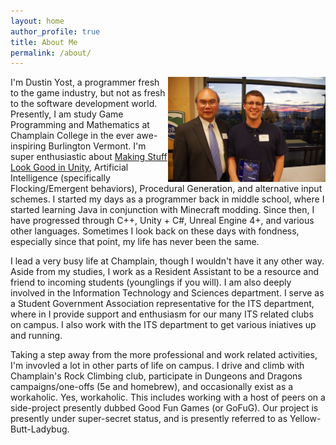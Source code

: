 ```yaml
---
layout: home
author_profile: true
title: About Me
permalink: /about/
---
```


<img src='/assets/images/bio-photo.png' class='iconDetails' align="right" style="width:50%">

I'm Dustin Yost, a programmer fresh to the game industry, but not as fresh to the software development world.
Presently, I am study Game Programming and Mathematics at Champlain College in the ever awe-inspiring Burlington Vermont.
I'm super enthusiastic about [Making Stuff Look Good in Unity](https://www.youtube.com/channel/UCEklP9iLcpExB8vp_fWQseg/videos),
Artificial Intelligence (specifically Flocking/Emergent behaviors), Procedural Generation, and alternative input schemes.
I started my days as a programmer back in middle school, where I started learning Java in conjunction with Minecraft modding.
Since then, I have progressed through C++, Unity + C#, Unreal Engine 4+, and various other languages. Sometimes I look back on these
days with fondness, especially since that point, my life has never been the same.

I lead a very busy life at Champlain, though I wouldn't have it any other way. Aside from my studies, I work as a Resident Assistant
to be a resource and friend to incoming students (younglings if you will). I am also deeply involved in the Information Technology and Sciences
department. I serve as a Student Government Association representative for the ITS department, where in I provide support and enthusiasm for our
many ITS related clubs on campus. I also work with the ITS department to get various iniatives up and running.

Taking a step away from the more professional and work related activities, I'm invovled a lot in other parts of life on campus. I drive and climb
with Champlain's Rock Climbing club, participate in Dungeons and Dragons campaigns/one-offs (5e and homebrew), and occasionally exist as a workaholic.
Yes, workaholic. This includes working with a host of peers on a side-project presently dubbed Good Fun Games (or GoFuG). Our project is presently
under super-secret status, and is presently referred to as Yellow-Butt-Ladybug. 
